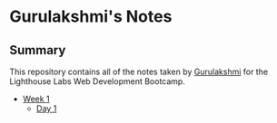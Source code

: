 # Gurulakshmi's Notes

## Summary 

This repository contains all of the notes taken by [Gurulakshmi](https://github.com/Gurulakshmi-Varadharaj) for the Lighthouse Labs Web Development Bootcamp.

* [Week 1](/week_1)
  * [Day 1](/Day_1)
